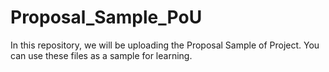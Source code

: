 # Proposal_Sample_PoU
In this repository, we will be uploading the Proposal Sample of  Project. You can use these files as a sample for learning.
